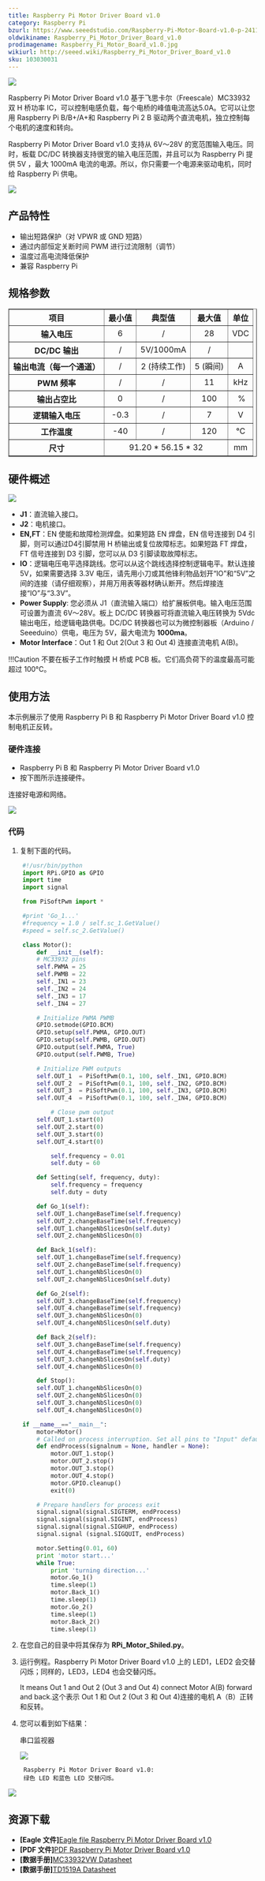 ```yaml
---
title: Raspberry Pi Motor Driver Board v1.0
category: Raspberry Pi
bzurl: https://www.seeedstudio.com/Raspberry-Pi-Motor-Board-v1.0-p-2411.html
oldwikiname: Raspberry_Pi_Motor_Driver_Board_v1.0
prodimagename: Raspberry_Pi_Motor_Board_v1.0.jpg
wikiurl: http://seeed.wiki/Raspberry_Pi_Motor_Driver_Board_v1.0
sku: 103030031
---
```


![](https://raw.githubusercontent.com/SeeedDocument/Raspberry_Pi_Motor_Driver_Board_v1.0/master/img/Raspberry_Pi_Motor_Board_v1.0.jpg)

Raspberry Pi Motor Driver Board v1.0 基于飞思卡尔（Freescale）MC33932 双 H 桥功率 IC，可以控制电感负载，每个电桥的峰值电流高达5.0A。它可以让您用 Raspberry Pi B/B+/A+和 Raspberry Pi 2 B 驱动两个直流电机，独立控制每个电机的速度和转向。

Raspberry Pi Motor Driver Board v1.0 支持从 6V〜28V 的宽范围输入电压。同时，板载 DC/DC 转换器支持很宽的输入电压范围，并且可以为 Raspberry Pi 提供 5V ，最大 1000mA 电流的电源。所以，你只需要一个电源来驱动电机，同时给 Raspberry Pi 供电。

[![](https://github.com/SeeedDocument/wiki_chinese/raw/master/docs/images/click_to_buy.PNG)](https://item.taobao.com/item.htm?spm=a1z38n.10677092.0.0.6df8d5b0xxPhtg&id=531757335299)

产品特性
--------

-   输出短路保护（对 VPWR 或 GND 短路）
-   通过内部恒定关断时间 PWM 进行过流限制（调节）
-   温度过高电流降低保护
-   兼容 Raspberry Pi

规格参数
--------------

<table border="1" cellspacing="0" width="800">
<tr>
<th scope="col">
项目
</th>
<th scope="col">
最小值
</th>
<th scope="col">
典型值
</th>
<th scope="col">
最大值
</th>
<th scope="col">
单位
</th>
</tr>
<tr align="center">
<th scope="row">
输入电压
</th>
<td>
6
</td>
<td>
/
</td>
<td>
28
</td>
<td>
VDC
</td>
</tr>
<tr align="center">
<th scope="row">
DC/DC 输出
</th>
<td>
/
</td>
<td>
5V/1000mA
</td>
<td>
/
</td>
<td>
</td>
</tr>
<tr align="center">
<th scope="row">
输出电流（每一个通道）
</th>
<td>
/
</td>
<td>
2 (持续工作)
</td>
<td>
5 (瞬间)
</td>
<td>
A
</td>
</tr>
<tr align="center">
<th scope="row">
PWM 频率
</th>
<td>
/
</td>
<td>
/
</td>
<td>
11
</td>
<td>
kHz
</td>
</tr>
<tr align="center">
<th scope="row">
输出占空比
</th>
<td>
0
</td>
<td>
/
</td>
<td>
100
</td>
<td>
 %
</td>
</tr>
<tr align="center">
<th scope="row">
逻辑输入电压
</th>
<td>
-0.3
</td>
<td>
/
</td>
<td>
7
</td>
<td>
V
</td>
</tr>
<tr align="center">
<th scope="row">
工作温度
</th>
<td>
-40
</td>
<td>
/
</td>
<td>
120
</td>
<td>
℃
</td>
</tr>
<tr align="center">
<th scope="row">
尺寸
</th>
<td colspan="3">
91.20 * 56.15 * 32
</td>
<td>
mm
</td>
</tr>
</table>

硬件概述
-----------------

![](https://raw.githubusercontent.com/SeeedDocument/Raspberry_Pi_Motor_Driver_Board_v1.0/master/img/Raspberry_Pi_Motor_Board_v1.0_p3.jpg)

-   **J1**：直流输入接口。
-   **J2**：电机接口。
-   **EN,FT**：EN 使能和故障检测焊盘。如果短路 EN 焊盘，EN 信号连接到 D4 引脚，则可以通过D4引脚禁用 H 桥输出或复位故障标志。如果短路 FT 焊盘，FT 信号连接到 D3 引脚，您可以从 D3 引脚读取故障标志。
-   **IO**：逻辑电压电平选择跳线。您可以从这个跳线选择控制逻辑电平。默认连接 5V，如果需要选择 3.3V 电压，请先用小刀或其他锋利物品划开“IO”和“5V”之间的连接（请仔细观察），并用万用表等器材确认断开。然后焊接连接“IO”与“3.3V”。
-   **Power Supply**: 您必须从 J1（直流输入端口）给扩展板供电。输入电压范围可设置为直流 6V〜28V。板上 DC/DC 转换器可将直流输入电压转换为 5Vdc 输出电压，给逻辑电路供电。DC/DC 转换器也可以为微控制器板（Arduino / Seeeduino）供电，电压为 5V，最大电流为 **1000ma**。
-   **Motor Interface**：Out 1 和 Out 2(Out 3 和 Out 4) 连接直流电机 A(B)。  

!!!Caution
    不要在板子工作时触摸 H 桥或 PCB 板。它们高负荷下的温度最高可能超过 100°C。

使用方法
-----

 本示例展示了使用 Raspberry Pi B 和 Raspberry Pi Motor Driver Board v1.0 控制电机正反转。

### 硬件连接

- Raspberry Pi B 和 Raspberry Pi Motor Driver Board v1.0
- 按下图所示连接硬件。

连接好电源和网络。

![](https://raw.githubusercontent.com/SeeedDocument/Raspberry_Pi_Motor_Driver_Board_v1.0/master/img/Raspberry_Pi_Motor_Board_v1.0_p6.jpg)

### 代码

1. 复制下面的代码。

```python
    #!/usr/bin/python
    import RPi.GPIO as GPIO
    import time
    import signal   

    from PiSoftPwm import *

    #print 'Go_1...'
    #frequency = 1.0 / self.sc_1.GetValue()
    #speed = self.sc_2.GetValue()

    class Motor():
        def __init__(self):
        # MC33932 pins
        self.PWMA = 25  
        self.PWMB = 22
        self._IN1 = 23  
        self._IN2 = 24
        self._IN3 = 17
        self._IN4 = 27

        # Initialize PWMA PWMB
        GPIO.setmode(GPIO.BCM)
        GPIO.setup(self.PWMA, GPIO.OUT)
        GPIO.setup(self.PWMB, GPIO.OUT)
        GPIO.output(self.PWMA, True)
        GPIO.output(self.PWMB, True)

        # Initialize PWM outputs
        self.OUT_1  = PiSoftPwm(0.1, 100, self._IN1, GPIO.BCM)
        self.OUT_2  = PiSoftPwm(0.1, 100, self._IN2, GPIO.BCM)
        self.OUT_3  = PiSoftPwm(0.1, 100, self._IN3, GPIO.BCM)
        self.OUT_4  = PiSoftPwm(0.1, 100, self._IN4, GPIO.BCM)

            # Close pwm output
        self.OUT_1.start(0)
        self.OUT_2.start(0)
        self.OUT_3.start(0)
        self.OUT_4.start(0)

            self.frequency = 0.01
            self.duty = 60

        def Setting(self, frequency, duty):
            self.frequency = frequency
            self.duty = duty

        def Go_1(self):
        self.OUT_1.changeBaseTime(self.frequency)
        self.OUT_2.changeBaseTime(self.frequency)
        self.OUT_1.changeNbSlicesOn(self.duty)
        self.OUT_2.changeNbSlicesOn(0)

        def Back_1(self):
        self.OUT_1.changeBaseTime(self.frequency)
        self.OUT_2.changeBaseTime(self.frequency)
        self.OUT_1.changeNbSlicesOn(0)
        self.OUT_2.changeNbSlicesOn(self.duty)

        def Go_2(self):
        self.OUT_3.changeBaseTime(self.frequency)
        self.OUT_4.changeBaseTime(self.frequency)
        self.OUT_3.changeNbSlicesOn(0)
        self.OUT_4.changeNbSlicesOn(self.duty)

        def Back_2(self):
        self.OUT_3.changeBaseTime(self.frequency)
        self.OUT_4.changeBaseTime(self.frequency)
        self.OUT_3.changeNbSlicesOn(self.duty)
        self.OUT_4.changeNbSlicesOn(0)

        def Stop():
        self.OUT_1.changeNbSlicesOn(0)
        self.OUT_2.changeNbSlicesOn(0)
        self.OUT_3.changeNbSlicesOn(0)
        self.OUT_4.changeNbSlicesOn(0)

    if __name__=="__main__":
        motor=Motor()
        # Called on process interruption. Set all pins to "Input" default mode.
        def endProcess(signalnum = None, handler = None):
            motor.OUT_1.stop()
            motor.OUT_2.stop()
            motor.OUT_3.stop()
            motor.OUT_4.stop()
            motor.GPIO.cleanup()
            exit(0)

        # Prepare handlers for process exit
        signal.signal(signal.SIGTERM, endProcess)
        signal.signal(signal.SIGINT, endProcess)
        signal.signal(signal.SIGHUP, endProcess)
        signal.signal (signal.SIGQUIT, endProcess)

        motor.Setting(0.01, 60)
        print 'motor start...'
        while True:
            print 'turning direction...'
            motor.Go_1()
            time.sleep(1)
            motor.Back_1()
            time.sleep(1)
            motor.Go_2()
            time.sleep(1)
            motor.Back_2()
            time.sleep(1)
```

2. 在您自己的目录中将其保存为 **RPi_Motor_Shiled.py**。

3. 运行例程。Raspberry Pi Motor Driver Board v1.0 上的 LED1，LED2 会交替闪烁；同样的，LED3，LED4 也会交替闪烁。

    It means Out 1 and Out 2 (Out 3 and Out 4) connect Motor A(B) forward and back.这个表示 Out 1 和 Out 2 (Out 3 和 Out 4)连接的电机 A（B）正转和反转。

4. 您可以看到如下结果：

    串口监视器

      ![](https://raw.githubusercontent.com/SeeedDocument/Raspberry_Pi_Motor_Driver_Board_v1.0/master/img/Raspberry_Pi_Motor_Board_v1.0_p4.jpg)

        Raspberry Pi Motor Driver Board v1.0:
        绿色 LED 和蓝色 LED 交替闪烁。

![](https://raw.githubusercontent.com/SeeedDocument/Raspberry_Pi_Motor_Driver_Board_v1.0/master/img/Raspberry_Pi_Motor_Board_v1.0_p5.jpg)

资源下载
---------

-   **[Eagle 文件]**[Eagle file Raspberry Pi Motor Driver Board v1.0](https://raw.githubusercontent.com/SeeedDocument/Raspberry_Pi_Motor_Driver_Board_v1.0/master/res/Raspberry_Pi_Motor_Driver_Board_v1.0_sch_pcb_20150119.zip)
-   **[PDF 文件]**[PDF Raspberry Pi Motor Driver Board v1.0](https://raw.githubusercontent.com/SeeedDocument/Raspberry_Pi_Motor_Driver_Board_v1.0/master/res/Raspberry_Pi_Motor_Driver_Board_v1.0.pdf)
-   **[数据手册]**[MC33932VW Datasheet](https://raw.githubusercontent.com/SeeedDocument/Raspberry_Pi_Motor_Driver_Board_v1.0/master/res/MC33932VW.pdf)
-   **[数据手册]**[TD1519A Datasheet](https://raw.githubusercontent.com/SeeedDocument/Raspberry_Pi_Motor_Driver_Board_v1.0/master/res/TD1519A.pdf)
